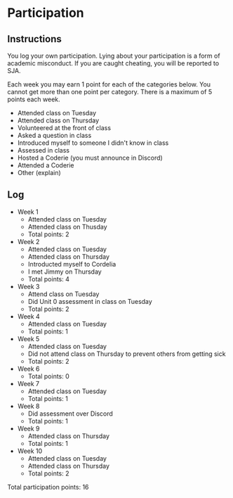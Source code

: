 Participation
=============

## Instructions ##

You log your own participation. Lying about your participation is a form of
academic misconduct. If you are caught cheating, you will be reported to SJA.

Each week you may earn 1 point for each of the categories below. You cannot get
more than one point per category. There is a maximum of 5 points each week.

+ Attended class on Tuesday
+ Attended class on Thursday
+ Volunteered at the front of class
+ Asked a question in class
+ Introduced myself to someone I didn't know in class
+ Assessed in class
+ Hosted a Coderie (you must announce in Discord)
+ Attended a Coderie
+ Other (explain)

## Log ##

- Week 1
	+ Attended class on Tuesday
	+ Attended class on Thusday
	+ Total points: 2
- Week 2
	+ Attended class on Tuesday
	+ Attended class on Thursday
	+ Introducted myself to Cordelia
	+ I met Jimmy on Thursday
	+ Total points: 4
- Week 3
	+ Attend class on Tuesday
	+ Did Unit 0 assessment in class on Tuesday
	+ Total points: 2
- Week 4
	+ Attended class on Tuesday
	+ Total points: 1
- Week 5
	+ Attended class on Tuesday
	+ Did not attend class on Thursday to prevent others from getting sick
	+ Total points: 2
- Week 6
	+ Total points: 0
- Week 7
	+ Attended class on Tuesday
	+ Total points: 1
- Week 8
	+ Did assessment over Discord
	+ Total points: 1
- Week 9
	+ Attended class on Thursday
	+ Total points: 1
- Week 10
	+ Attended class on Tuesday
	+ Attended class on Thursday
	+ Total points: 2

Total participation points: 16
